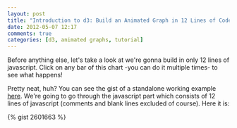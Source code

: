 ```yaml
---
layout: post
title: "Introduction to d3: Build an Animated Graph in 12 Lines of Code"
date: 2012-05-07 12:17
comments: true
categories: [d3, animated graphs, tutorial]
---
```



Before anything else, let's take a look at we're gonna build in only 12
lines of javascript. Click on any bar of this chart -you can do it multiple times- to see what happens!  


<div id='d3TutoGraphContainer'></div>
<script type="text/javascript" src="http://d3js.org/d3.v2.min.js"></script>
<script type="text/javascript">
// Suppose there is currently one div with id "graphContainer" in the DOM
// We append a 900x600 empty SVG container in the div
var chart = d3.select("#d3TutoGraphContainer").append("svg").attr("width", "600").attr("height", "290");

// There is no rectangle on which we can bind data in the SVG container
// All the data will thus be bound in the enter
var rects = chart.selectAll('rect').data([1 ,4, 5, 6, 24, 8, 12, 1, 1, 20])
.enter().append('rect')                           // Add a rectangle for each data in the enter
.attr("stroke", "none").attr("fill", "steelblue") // All rectangles are blue with no borders
.attr("x", 0)
.attr("y", function(d, i) {return 25 * i; } )
.attr("width", function(d) {return 20 * d; } )
.attr("height", "20");

rects.on('click', function() {
     // Wait 1s, then increase rectangles size with a 2s transition
     rects.transition().duration(2000).delay(200)
     .attr("width", function(d) {return 500 * Math.random(); } ) });
</script>


Pretty neat, huh? You can see the gist of a standalone working example
[here](https://gist.github.com/2601571). We're going to go through the
javascript part which consists of 12 lines of javascript (comments and
blank lines excluded of course). Here it is:

{% gist 2601663 %}
